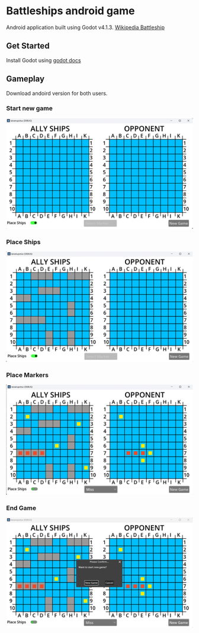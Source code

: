 # Battleships android game
Android application built using Godot v4.1.3.
[Wikipedia Battleship](https://en.wikipedia.org/wiki/Battleship_(game))

## Get Started
Install Godot using [godot docs](https://docs.godotengine.org/en/stable/index.html)

## Gameplay
Download andoird version for both users.

### Start new game
![new game](./documents/game_images/v1.0.0/new_game.png)

### Place Ships
![place ships](./documents/game_images/v1.0.0/placed_ships.png)

### Place Markers
![place markers](./documents/game_images/v1.0.0/placed_markers.png)

### End Game
![new game](./documents/game_images/v1.0.0/new_game_dialog.png)

